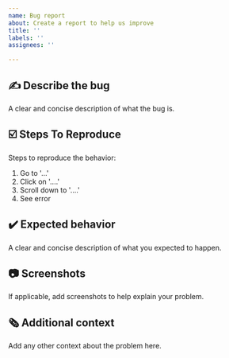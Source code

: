 ```yaml
---
name: Bug report
about: Create a report to help us improve
title: ''
labels: ''
assignees: ''

---
```


## :writing_hand:  Describe the bug

A clear and concise description of what the bug is.

## :ballot_box_with_check:  Steps To Reproduce

Steps to reproduce the behavior:
1. Go to '...'
2. Click on '....'
3. Scroll down to '....'
4. See error

## :heavy_check_mark: Expected behavior

A clear and concise description of what you expected to happen.

## :camera:  Screenshots

If applicable, add screenshots to help explain your problem.


## 🗞️ Additional context
Add any other context about the problem here.


